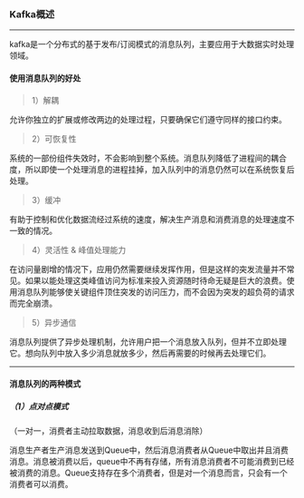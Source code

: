 ### Kafka概述

---

​		kafka是一个分布式的基于发布/订阅模式的消息队列，主要应用于大数据实时处理领域。



#### 使用消息队列的好处

>1）解耦

允许你独立的扩展或修改两边的处理过程，只要确保它们遵守同样的接口约束。

> 2）可恢复性

系统的一部份组件失效时，不会影响到整个系统。消息队列降低了进程间的耦合度，所以即使一个处理消息的进程挂掉，加入队列中的消息仍然可以在系统恢复后处理。

> 3）缓冲

有助于控制和优化数据流经过系统的速度，解决生产消息和消费消息的处理速度不一致的情况。

> 4）灵活性 & 峰值处理能力

在访问量剧增的情况下，应用仍然需要继续发挥作用，但是这样的突发流量并不常见。如果以能处理这类峰值访问为标准来投入资源随时待命无疑是巨大的浪费。使用消息队列能够使关键组件顶住突发的访问压力，而不会因为突发的超负荷的请求而完全崩溃。

> 5）异步通信

消息队列提供了异步处理机制，允许用户把一个消息放入队列，但并不立即处理它。想向队列中放入多少消息就放多少，然后再需要的时候再去处理它们。

---

#### 消息队列的两种模式

#####  （1）点对点模式

（一对一，消费者主动拉取数据，消息收到后消息消除）

​		消息生产者生产消息发送到Queue中，然后消息消费者从Queue中取出并且消费消息。消息被消费以后，queue中不再有存储，所有消息消费者不可能消费到已经被消费的消息。Queue支持存在多个消费者，但是对一个消息而言，只会有一个消费者可以消费。